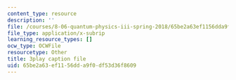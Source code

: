 ```yaml
---
content_type: resource
description: ''
file: /courses/8-06-quantum-physics-iii-spring-2018/65be2a63ef1156dda9f0df53d36f8609_Kk7cc15gWF8.srt
file_type: application/x-subrip
learning_resource_types: []
ocw_type: OCWFile
resourcetype: Other
title: 3play caption file
uid: 65be2a63-ef11-56dd-a9f0-df53d36f8609
---
```

